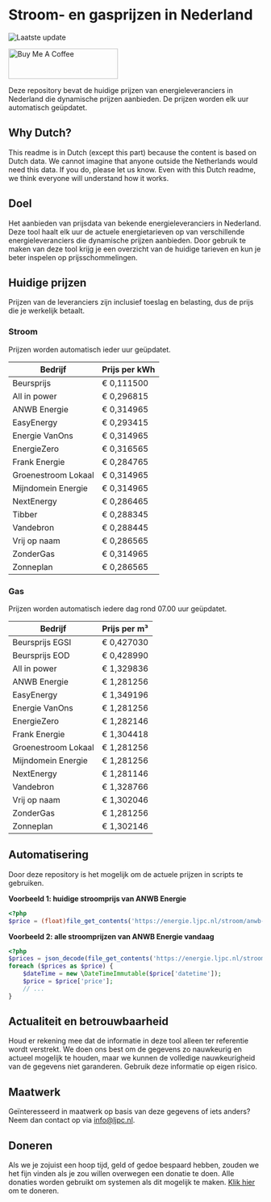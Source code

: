 # Stroom- en gasprijzen in Nederland

![Laatste update](https://img.shields.io/badge/laatste%20update-2024--11--12%2007%3A00%20CET-brightgreen)

<a href="https://www.buymeacoffee.com/Lars-" target="_blank"><img src="https://cdn.buymeacoffee.com/buttons/v2/default-orange.png" alt="Buy Me A Coffee" height="60" style="height: 60px !important;width: 217px !important;" ></a>

Deze repository bevat de huidige prijzen van energieleveranciers in Nederland die dynamische prijzen aanbieden. De prijzen worden elk uur automatisch geüpdatet.

## Why Dutch?

This readme is in Dutch (except this part) because the content is based on Dutch data. We cannot imagine that anyone outside the Netherlands would need this data. If you do, please let us know. Even with this Dutch readme, we think
everyone will understand how it works.

## Doel

Het aanbieden van prijsdata van bekende energieleveranciers in Nederland. Deze tool haalt elk uur de actuele energietarieven op van verschillende energieleveranciers die dynamische prijzen aanbieden. Door gebruik te maken van deze tool
krijg je een overzicht van de huidige tarieven en kun je beter inspelen op prijsschommelingen.

## Huidige prijzen

Prijzen van de leveranciers zijn inclusief toeslag en belasting, dus de prijs die je werkelijk betaalt.

### Stroom

Prijzen worden automatisch ieder uur geüpdatet.

 Bedrijf | Prijs per kWh 
---------|---------------
Beursprijs | € 0,111500
All in power | € 0,296815
ANWB Energie | € 0,314965
EasyEnergy | € 0,293415
Energie VanOns | € 0,314965
EnergieZero | € 0,316565
Frank Energie | € 0,284765
Groenestroom Lokaal | € 0,314965
Mijndomein Energie | € 0,314965
NextEnergy | € 0,286465
Tibber | € 0,288345
Vandebron | € 0,288445
Vrij op naam | € 0,286565
ZonderGas | € 0,314965
Zonneplan | € 0,286565


### Gas

Prijzen worden automatisch iedere dag rond 07.00 uur geüpdatet.

 Bedrijf | Prijs per m³ 
---------|--------------
Beursprijs EGSI | € 0,427030
Beursprijs EOD | € 0,428990
All in power | € 1,329836
ANWB Energie | € 1,281256
EasyEnergy | € 1,349196
Energie VanOns | € 1,281256
EnergieZero | € 1,282146
Frank Energie | € 1,304418
Groenestroom Lokaal | € 1,281256
Mijndomein Energie | € 1,281256
NextEnergy | € 1,281146
Vandebron | € 1,328766
Vrij op naam | € 1,302046
ZonderGas | € 1,281256
Zonneplan | € 1,302146


## Automatisering

Door deze repository is het mogelijk om de actuele prijzen in scripts te gebruiken.

**Voorbeeld 1: huidige stroomprijs van ANWB Energie**

```php
<?php
$price = (float)file_get_contents('https://energie.ljpc.nl/stroom/anwb-energie-nu.txt');

```

**Voorbeeld 2: alle stroomprijzen van ANWB Energie vandaag**

```php
<?php
$prices = json_decode(file_get_contents('https://energie.ljpc.nl/stroom/all-in-power-vandaag.json'),true);
foreach ($prices as $price) {
    $dateTime = new \DateTimeImmutable($price['datetime']);
    $price = $price['price'];
    // ...
}
```

## Actualiteit en betrouwbaarheid

Houd er rekening mee dat de informatie in deze tool alleen ter referentie wordt verstrekt. We doen ons best om de gegevens zo nauwkeurig en actueel mogelijk te houden, maar we kunnen de volledige nauwkeurigheid van de gegevens niet
garanderen. Gebruik deze informatie op eigen risico.

## Maatwerk

Geïnteresseerd in maatwerk op basis van deze gegevens of iets anders? Neem dan contact op
via [info@ljpc.nl](mailto:info@ljpc.nl?subject=Energie%20prijzen).

## Doneren

Als we je zojuist een hoop tijd, geld of gedoe bespaard hebben, zouden we het fijn vinden als je zou willen overwegen een
donatie te doen. Alle donaties worden gebruikt om systemen als dit mogelijk te
maken. [Klik hier](https://www.buymeacoffee.com/Lars-) om te doneren.
